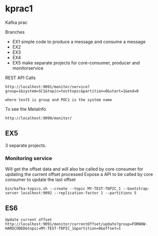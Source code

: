 # kprac1
Kafka prac

Branches
- EX1 simple code to produce a message and consume a message
- EX2	
- EX3
- EX4
- EX5	make separate projects for core-consumer, producer and monitorservice 

REST API Calls

```
http://localhost:9091/monitor/service?group=1&system=SC1&topic=testtopic&partition=0&start=1&end=0

where test5 is group and POC1 is the system name
```

To see the MetaInfo

```
http://localhost:9090/monitor/
```
## EX5
3 separate projects. 
### Monitoring service 
Will get the offset data and will also be called by core consumer for updating the current offset processed
Expose a API to be called by core consumer to update the last offset

```
bin/kafka-topics.sh --create --topic MY-TEST-TOPIC_1 --bootstrap-server localhost:9092 --replication-factor 1 --partitions 5

```
## ES6
```
Update current offset
http://localhost:9091/monitor/currentOffset/update?group=FORNOW-HARDCODED&topic=MY-TEST-TOPIC_1&partition=0&offset=1

```